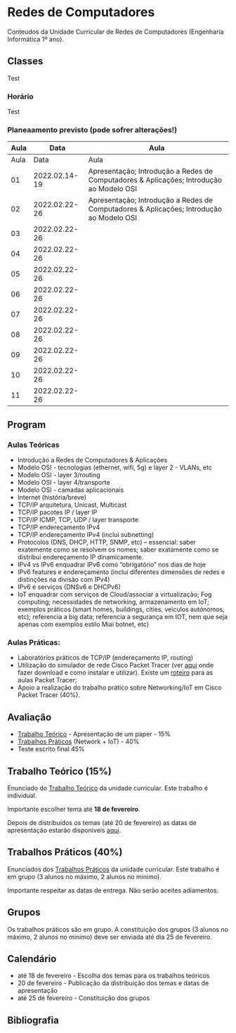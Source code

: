 # Redes de Computadores
Conteudos da Unidade Curricular de Redes de Computadores (Engenharia Informática 1º ano).

## Classes
Test

### Horário 
Test

### Planeaamento previsto (pode sofrer alterações!)
| Aula | Data | Aula |
| ----------- | ----------- | ---------- |
| Aula | Data | Aula |
| 01 | 2022.02.14-19 | Apresentação; Introdução a Redes de Computadores & Aplicações; Introdução ao Modelo OSI  |
| 02 | 2022.02.22-26 | Apresentação; Introdução a Redes de Computadores & Aplicações; Introdução ao Modelo OSI  |
| 03 | 2022.02.22-26 | |
| 04 | 2022.02.22-26 | |
| 05 | 2022.02.22-26 | |
| 06 | 2022.02.22-26 | |
| 07 | 2022.02.22-26 | |
| 08 | 2022.02.22-26 | |
| 09 | 2022.02.22-26 | |
| 10 | 2022.02.22-26 | |
| 11 | 2022.02.22-26 | |

## Program
### Aulas Teóricas
-	Introdução a Redes de Computadores & Aplicações 
-	Modelo OSI - tecnologias (ethernet, wifi, 5g)  e layer 2 - VLANs, etc
-	Modelo OSI - layer 3/routing
- Modelo OSI - layer 4/transporte
- Modelo OSI - camadas aplicacionais
- Internet (história/breve)
- TCP/IP arquitetura, Unicast, Multicast
-	TCP/IP pacotes IP / layer IP
-	TCP/IP ICMP, TCP, UDP / layer transporte
-	TCP/IP endereçamento IPv4
-	TCP/IP endereçamento IPv4 (inclui subnetting)
-	Protocolos (DNS, DHCP, HTTP, SNMP, etc) – essencial: saber exatemente como se resolvem os nomes; saber exatamente como se distribui endereçamento IP dinamicamente.
-	IPv4 vs IPv6 enquadrar IPv6 como “obrigatório” nos dias de hoje
-	IPv6 features e endereçamento (inclui diferentes dimensões de redes e distinções na divisão com IPv4)
-	IPv6 e serviços (DNSv6 e DHCPv6)
-	IoT enquadrar com serviços de Cloud/associar a virtualização; Fog computing; necessidades de networking, armazenamento em IoT; exemplos práticos (smart homes, buildings, cities, veículos autónomos, etc); referencia a big data; referencia a segurança em IOT, nem que seja apenas com exemplos estilo Miai botnet, etc)

### Aulas Práticas:
- Laboratórios práticos de TCP/IP (endereçamento IP, routing)
- Utilização do simulador de rede Cisco Packet Tracer (ver [aqui]() onde fazer download e como instalar e utilizar). Existe um [roteiro]() para as aulas Packet Tracer;
- Apoio a realização do trabalho prático sobre Networking/IoT em Cisco Packet Tracer (40%).


## Avaliação 
- [Trabalho Teórico](https://github.com/pmrosa-classes/ComputerNetworks/blob/main/TrabT.md) - Apresentação de um paper - 15%
- [Trabalhos Práticos](https://github.com/pmrosa-classes/ComputerNetworks/blob/main/Labs.md) (Network + IoT) - 40%
- Teste escrito final 45%


## Trabalho Teórico (15%)
Enunciado do [Trabalho Teórico](https://github.com/pmrosa-classes/ComputerNetworks/blob/main/TrabT.md) da unidade curricular. Este trabalho é individual.

Importante escolher tema até **18 de fevereiro**.

Depois de distribuídos os temas (até 20 de fevereiro) as datas de apresentação estarão disponiveis [aqui](https://github.com/pmrosa-classes/ComputerNetworks/blob/main/TrabT-distribuicao.md).

## Trabalhos Práticos (40%)
Enunciados dos [Trabalhos Práticos](https://github.com/pmrosa-classes/ComputerNetworks/blob/main/Labs-2022.md) da unidade curricular. Este trabalho é em grupo (3 alunos no máximo, 2 alunos no minimo).

Importante respeitar as datas de entrega. Não serão aceites adiamentos.

## Grupos
Os trabalhos práticos são em grupo. A constituição dos grupos (3 alunos no máximo, 2 alunos no minimo) deve ser enviada até dia 25 de fevereiro.

## Calendário
- até 18 de fevereiro - Escolha dos temas para os trabalhos teóricos
- 20 de fevereiro - Publicação da distribuição dos temas e datas de apresentação
- até 25 de fevereiro - Constituição dos grupos

## Bibliografia
